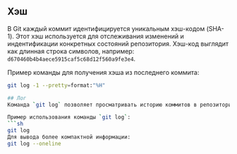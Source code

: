 
## Хэш
В Git каждый коммит идентифицируется уникальным хэш-кодом (SHA-1). Этот хэш используется для отслеживания изменений и индентификации конкретных состояний репозитория. Хэш-код выглядит как длинная строка символов, например: `d670460b4b4aece5915caf5c68d12f560a9fe3e4`.

Пример команды для получения хэша из последнего коммита:
```sh
git log -1 --pretty=format:"%H"

## Лог
Команда `git log` позволяет просматривать историю коммитов в репозитории. Она выводит список коммитов с их хэшами, авторами, датами и сообщениями.

Пример использования команды `git log`:
```sh
git log 
Для вывода более компактной информации: 
git log --oneline
 

